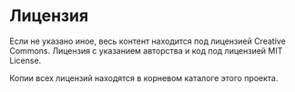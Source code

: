 # Лицензия

Если не указано иное, весь контент находится под лицензией Creative Commons.
Лицензия с указанием авторства и код под лицензией MIT License.

Копии всех лицензий находятся в корневом каталоге этого проекта.


<!--s_links--><!--check code--><!--/s_links-->
